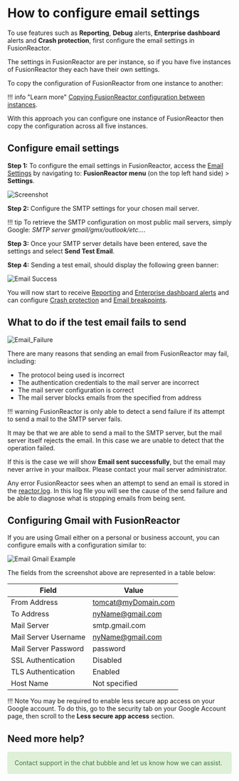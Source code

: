 # How to configure email settings

To use features such as **Reporting**, **Debug** alerts, **Enterprise dashboard** alerts and **Crash protection**, first configure the email settings in FusionReactor.

 The settings in FusionReactor are per instance, so if you have five instances of FusionReactor they each have their own settings.
 
 To copy the configuration of FusionReactor from one instance to another:

!!! info "Learn more"
    [Copying FusionReactor configuration between instances](/frdocs/Monitor-your-data/FR-Agent/FAQs/Copying-FusionReactor-Configuration-Between_Instances/). 
 
 With this approach you can configure one instance of FusionReactor then copy the configuration across all five instances.

## Configure email settings


**Step 1:** To configure the email settings in FusionReactor, access the [Email Settings](/frdocs/Data-insights/Features/Settings/Main-Menu/#email-setting) by navigating to: **FusionReactor menu** (on the top left hand side) >  **Settings**.

![Screenshot](/frdocs/Troubleshooting/images/settingsemail.png)

**Step 2:** Configure the SMTP settings for your chosen mail server. 


!!! tip
    To retrieve the SMTP configuration on most public mail servers, simply Google: *SMTP server gmail/gmx/outlook/etc...*.

 **Step 3:** Once your SMTP server details have been entered, save the settings and select **Send Test Email**.

 **Step 4:** Sending a test email, should display the following green banner:

  ![Email Success](/frdocs/Troubleshooting/images/Email-success.jpg)
 
 You will now start to receive [Reporting](/frdocs/Data-insights/Extras/Plugins/FusionReactor-Reports-Plugin/) and [Enterprise dashboard alerts](/frdocs/Data-insights/Features/Enterprise-Dashboard/Enterprise-Dashboard/) and can configure [Crash protection](/frdocs/Data-insights/Features/Crash-protection/Crash-Protection/) and [Email breakpoints](/frdocs/Data-insights/Features/Debugger/Debug-Email-Alert/).



## What to do if the test email fails to send

![Email_Failure](/frdocs/Troubleshooting/images/Email-Failure.jpg)

There are many reasons that sending an email from FusionReactor may fail, including:

* The protocol being used is incorrect
* The authentication credentials to the mail server are incorrect
* The mail server configuration is correct
* The mail server blocks emails from the specified from address

!!! warning
    FusionReactor is only able to detect a send failure if its attempt to send a mail to the SMTP server fails. 
    
    
It may be that we are able to send a mail to the SMTP server, but the mail server itself rejects the email. In this case we are unable to detect that the operation failed.

If this is the case we will show **Email sent successfully**, but the email may never arrive in your mailbox. Please contact your mail server administrator.

Any error FusionReactor sees when an attempt to send an email is stored in the [reactor.log](/frdocs/Data-insights/Features/Logs/Files/Reactor-Log/). In this log file you will see the cause of the send failure and be able to diagnose what is stopping emails from being sent.

## Configuring Gmail with FusionReactor

If you are using Gmail either on a personal or business account, you can configure emails with a configuration similar to:

![Email Gmail Example](/frdocs/Troubleshooting/images/Email-Gmail.jpg)

The fields from the screenshot above are represented in a table below:

| Field | Value |
|--- |--- |
| From Address | tomcat@myDomain.com |
| To Address | nyName@gmail.com |
| Mail Server | smtp.gmail.com |
| Mail Server Username | nyName@gmail.com |
| Mail Server Password | password |
| SSL Authentication | Disabled |
| TLS Authentication | Enabled |
| Host Name | Not specified |

!!! Note
    You may be required to enable less secure app access on your Google account. To do this, go to the security tab on your Google Account page, then scroll to the **Less secure app access** section.

## Need more help?

<div style="padding: 15px; border: 1px solid transparent; border-color: transparent; margin-bottom: 20px; border-radius: 4px; color: #3c763d; background-color: #dff0d8; border-color: #d6e9c6;"> Contact support in the chat bubble and let us know how we can assist. </div> 